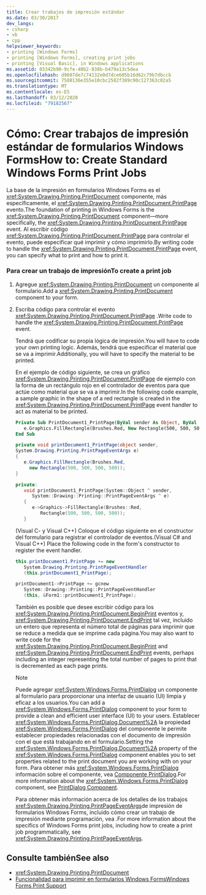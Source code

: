 ```yaml
---
title: Crear trabajos de impresión estándar
ms.date: 03/30/2017
dev_langs:
- csharp
- vb
- cpp
helpviewer_keywords:
- printing [Windows Forms]
- printing [Windows Forms], creating print jobs
- printing [Visual Basic], in Windows applications
ms.assetid: 03342b90-9cfe-40b2-838b-b479a13c5dea
ms.openlocfilehash: d9607de7c74132e0d7dce605b16d62c79b7dbccb
ms.sourcegitcommit: 7588136e355e10cbc2582f389c90c127363c02a5
ms.translationtype: MT
ms.contentlocale: es-ES
ms.lasthandoff: 03/12/2020
ms.locfileid: "79182567"
---
```

# <a name="how-to-create-standard-windows-forms-print-jobs"></a><span data-ttu-id="0bbe2-102">Cómo: Crear trabajos de impresión estándar de formularios Windows Forms</span><span class="sxs-lookup"><span data-stu-id="0bbe2-102">How to: Create Standard Windows Forms Print Jobs</span></span>
<span data-ttu-id="0bbe2-103">La base de la impresión en formularios Windows Forms es el <xref:System.Drawing.Printing.PrintDocument> componente, más específicamente, el <xref:System.Drawing.Printing.PrintDocument.PrintPage> evento.</span><span class="sxs-lookup"><span data-stu-id="0bbe2-103">The foundation of printing in Windows Forms is the <xref:System.Drawing.Printing.PrintDocument> component—more specifically, the <xref:System.Drawing.Printing.PrintDocument.PrintPage> event.</span></span> <span data-ttu-id="0bbe2-104">Al escribir código <xref:System.Drawing.Printing.PrintDocument.PrintPage> para controlar el evento, puede especificar qué imprimir y cómo imprimirlo.</span><span class="sxs-lookup"><span data-stu-id="0bbe2-104">By writing code to handle the <xref:System.Drawing.Printing.PrintDocument.PrintPage> event, you can specify what to print and how to print it.</span></span>  
  
### <a name="to-create-a-print-job"></a><span data-ttu-id="0bbe2-105">Para crear un trabajo de impresión</span><span class="sxs-lookup"><span data-stu-id="0bbe2-105">To create a print job</span></span>  
  
1. <span data-ttu-id="0bbe2-106">Agregue <xref:System.Drawing.Printing.PrintDocument> un componente al formulario.</span><span class="sxs-lookup"><span data-stu-id="0bbe2-106">Add a <xref:System.Drawing.Printing.PrintDocument> component to your form.</span></span>  
  
2. <span data-ttu-id="0bbe2-107">Escriba código para controlar el evento <xref:System.Drawing.Printing.PrintDocument.PrintPage> .</span><span class="sxs-lookup"><span data-stu-id="0bbe2-107">Write code to handle the <xref:System.Drawing.Printing.PrintDocument.PrintPage> event.</span></span>  
  
     <span data-ttu-id="0bbe2-108">Tendrá que codificar su propia lógica de impresión.</span><span class="sxs-lookup"><span data-stu-id="0bbe2-108">You will have to code your own printing logic.</span></span> <span data-ttu-id="0bbe2-109">Además, tendrá que especificar el material que se va a imprimir.</span><span class="sxs-lookup"><span data-stu-id="0bbe2-109">Additionally, you will have to specify the material to be printed.</span></span>  
  
     <span data-ttu-id="0bbe2-110">En el ejemplo de código siguiente, se crea un gráfico <xref:System.Drawing.Printing.PrintDocument.PrintPage> de ejemplo con la forma de un rectángulo rojo en el controlador de eventos para que actúe como material que se va a imprimir.</span><span class="sxs-lookup"><span data-stu-id="0bbe2-110">In the following code example, a sample graphic in the shape of a red rectangle is created in the <xref:System.Drawing.Printing.PrintDocument.PrintPage> event handler to act as material to be printed.</span></span>  
  
    ```vb  
    Private Sub PrintDocument1_PrintPage(ByVal sender As Object, ByVal e As System.Drawing.Printing.PrintPageEventArgs) Handles PrintDocument1.PrintPage  
       e.Graphics.FillRectangle(Brushes.Red, New Rectangle(500, 500, 500, 500))  
    End Sub  
    ```  
  
    ```csharp  
    private void printDocument1_PrintPage(object sender,
    System.Drawing.Printing.PrintPageEventArgs e)  
    {  
       e.Graphics.FillRectangle(Brushes.Red,
         new Rectangle(500, 500, 500, 500));  
    }  
    ```  
  
    ```cpp  
    private:  
       void printDocument1_PrintPage(System::Object ^ sender,  
          System::Drawing::Printing::PrintPageEventArgs ^ e)  
       {  
          e->Graphics->FillRectangle(Brushes::Red,  
             Rectangle(500, 500, 500, 500));  
       }  
    ```  
  
     <span data-ttu-id="0bbe2-111">(Visual C- y Visual C++) Coloque el código siguiente en el constructor del formulario para registrar el controlador de eventos.</span><span class="sxs-lookup"><span data-stu-id="0bbe2-111">(Visual C# and Visual C++) Place the following code in the form's constructor to register the event handler.</span></span>  
  
    ```csharp  
    this.printDocument1.PrintPage += new  
       System.Drawing.Printing.PrintPageEventHandler  
       (this.printDocument1_PrintPage);  
    ```  
  
    ```cpp  
    printDocument1->PrintPage += gcnew  
       System::Drawing::Printing::PrintPageEventHandler  
       (this, &Form1::printDocument1_PrintPage);  
    ```  
  
     <span data-ttu-id="0bbe2-112">También es posible que desee escribir código para los <xref:System.Drawing.Printing.PrintDocument.BeginPrint> eventos y, <xref:System.Drawing.Printing.PrintDocument.EndPrint> tal vez, incluido un entero que representa el número total de páginas para imprimir que se reduce a medida que se imprime cada página.</span><span class="sxs-lookup"><span data-stu-id="0bbe2-112">You may also want to write code for the <xref:System.Drawing.Printing.PrintDocument.BeginPrint> and <xref:System.Drawing.Printing.PrintDocument.EndPrint> events, perhaps including an integer representing the total number of pages to print that is decremented as each page prints.</span></span>  
  
    > [!NOTE]
    > <span data-ttu-id="0bbe2-113">Puede agregar <xref:System.Windows.Forms.PrintDialog> un componente al formulario para proporcionar una interfaz de usuario (UI) limpia y eficaz a los usuarios.</span><span class="sxs-lookup"><span data-stu-id="0bbe2-113">You can add a <xref:System.Windows.Forms.PrintDialog> component to your form to provide a clean and efficient user interface (UI) to your users.</span></span> <span data-ttu-id="0bbe2-114">Establecer <xref:System.Windows.Forms.PrintDialog.Document%2A> la propiedad <xref:System.Windows.Forms.PrintDialog> del componente le permite establecer propiedades relacionadas con el documento de impresión con el que está trabajando en el formulario.</span><span class="sxs-lookup"><span data-stu-id="0bbe2-114">Setting the <xref:System.Windows.Forms.PrintDialog.Document%2A> property of the <xref:System.Windows.Forms.PrintDialog> component enables you to set properties related to the print document you are working with on your form.</span></span> <span data-ttu-id="0bbe2-115">Para obtener más <xref:System.Windows.Forms.PrintDialog> información sobre el componente, vea [Componente PrintDialog](../controls/printdialog-component-windows-forms.md).</span><span class="sxs-lookup"><span data-stu-id="0bbe2-115">For more information about the <xref:System.Windows.Forms.PrintDialog> component, see [PrintDialog Component](../controls/printdialog-component-windows-forms.md).</span></span>  
  
     <span data-ttu-id="0bbe2-116">Para obtener más información acerca de los detalles de los trabajos <xref:System.Drawing.Printing.PrintPageEventArgs>de impresión de formularios Windows Forms, incluido cómo crear un trabajo de impresión mediante programación, vea .</span><span class="sxs-lookup"><span data-stu-id="0bbe2-116">For more information about the specifics of Windows Forms print jobs, including how to create a print job programmatically, see <xref:System.Drawing.Printing.PrintPageEventArgs>.</span></span>  
  
## <a name="see-also"></a><span data-ttu-id="0bbe2-117">Consulte también</span><span class="sxs-lookup"><span data-stu-id="0bbe2-117">See also</span></span>

- <xref:System.Drawing.Printing.PrintDocument>
- [<span data-ttu-id="0bbe2-118">Funcionalidad para imprimir en formularios Windows Forms</span><span class="sxs-lookup"><span data-stu-id="0bbe2-118">Windows Forms Print Support</span></span>](windows-forms-print-support.md)
